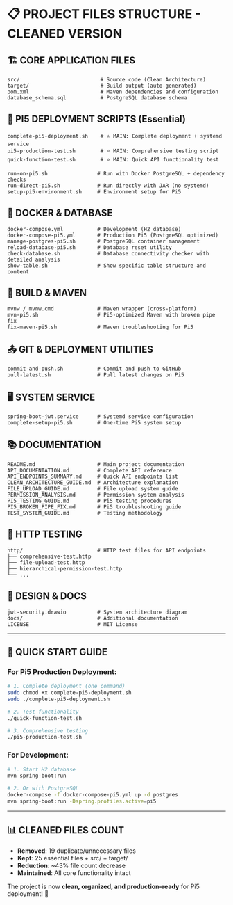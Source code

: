 # 📋 PROJECT FILES STRUCTURE - CLEANED VERSION

## 🏗️ **CORE APPLICATION FILES**
```
src/                          # Source code (Clean Architecture)
target/                       # Build output (auto-generated)
pom.xml                       # Maven dependencies and configuration
database_schema.sql           # PostgreSQL database schema
```

## 🚀 **PI5 DEPLOYMENT SCRIPTS** (Essential)
```
complete-pi5-deployment.sh    # ⭐ MAIN: Complete deployment + systemd service
pi5-production-test.sh        # ⭐ MAIN: Comprehensive testing script
quick-function-test.sh        # ⭐ MAIN: Quick API functionality test

run-on-pi5.sh                # Run with Docker PostgreSQL + dependency checks
run-direct-pi5.sh            # Run directly with JAR (no systemd)
setup-pi5-environment.sh     # Environment setup for Pi5
```

## 🐳 **DOCKER & DATABASE**
```
docker-compose.yml           # Development (H2 database)
docker-compose-pi5.yml       # Production Pi5 (PostgreSQL optimized)
manage-postgres-pi5.sh       # PostgreSQL container management
reload-database-pi5.sh       # Database reset utility
check-database.sh            # Database connectivity checker with detailed analysis
show-table.sh                # Show specific table structure and content
```

## 🔧 **BUILD & MAVEN**
```
mvnw / mvnw.cmd              # Maven wrapper (cross-platform)
mvn-pi5.sh                   # Pi5-optimized Maven with broken pipe fix
fix-maven-pi5.sh             # Maven troubleshooting for Pi5
```

## 📤 **GIT & DEPLOYMENT UTILITIES**
```
commit-and-push.sh           # Commit and push to GitHub
pull-latest.sh               # Pull latest changes on Pi5
```

## 🖥️ **SYSTEM SERVICE**
```
spring-boot-jwt.service      # Systemd service configuration
complete-setup-pi5.sh        # One-time Pi5 system setup
```

## 📚 **DOCUMENTATION**
```
README.md                    # Main project documentation
API_DOCUMENTATION.md         # Complete API reference
API_ENDPOINTS_SUMMARY.md     # Quick API endpoints list
CLEAN_ARCHITECTURE_GUIDE.md  # Architecture explanation
FILE_UPLOAD_GUIDE.md         # File upload system guide
PERMISSION_ANALYSIS.md       # Permission system analysis
PI5_TESTING_GUIDE.md         # Pi5 testing procedures
PI5_BROKEN_PIPE_FIX.md       # Pi5 troubleshooting guide
TEST_SYSTEM_GUIDE.md         # Testing methodology
```

## 🧪 **HTTP TESTING**
```
http/                        # HTTP test files for API endpoints
├── comprehensive-test.http
├── file-upload-test.http
├── hierarchical-permission-test.http
└── ...
```

## 🎨 **DESIGN & DOCS**
```
jwt-security.drawio          # System architecture diagram
docs/                        # Additional documentation
LICENSE                      # MIT License
```

---

## 🎯 **QUICK START GUIDE**

### For Pi5 Production Deployment:
```bash
# 1. Complete deployment (one command)
sudo chmod +x complete-pi5-deployment.sh
sudo ./complete-pi5-deployment.sh

# 2. Test functionality
./quick-function-test.sh

# 3. Comprehensive testing
./pi5-production-test.sh
```

### For Development:
```bash
# 1. Start H2 database
mvn spring-boot:run

# 2. Or with PostgreSQL
docker-compose -f docker-compose-pi5.yml up -d postgres
mvn spring-boot:run -Dspring.profiles.active=pi5
```

---

## 📊 **CLEANED FILES COUNT**
- **Removed**: 19 duplicate/unnecessary files
- **Kept**: 25 essential files + src/ + target/
- **Reduction**: ~43% file count decrease
- **Maintained**: All core functionality intact

The project is now **clean, organized, and production-ready** for Pi5 deployment! 🚀
